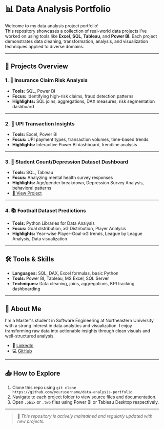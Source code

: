 # 📊 Data Analysis Portfolio

Welcome to my data analysis project portfolio!  
This repository showcases a collection of real-world data projects I've worked on using tools like **Excel**, **SQL**, **Tableau**, and **Power BI**. Each project demonstrates data cleaning, transformation, analysis, and visualization techniques applied to diverse domains.

---

## 📁 Projects Overview

### 1. 💼 Insurance Claim Risk Analysis
- **Tools:** SQL, Power BI  
- **Focus:** Identifying high-risk claims, fraud detection patterns  
- **Highlights:** SQL joins, aggregations, DAX measures, risk segmentation dashboard  

---

### 2. 📱 UPI Transaction Insights
- **Tools:** Excel, Power BI  
- **Focus:** UPI payment types, transaction volumes, time-based trends  
- **Highlights:** Interactive Power BI dashboard, trendline analysis  

---

### 3. 🧠 Student Count/Depression Dataset Dashboard
- **Tools:** SQL, Tableau  
- **Focus:** Analyzing mental health survey responses  
- **Highlights:** Age/gender breakdown, Depression Survey Analysis, behavioral patterns  
- [🔗 View Project](https://github.com/yourusername/depression-analysis)

---

### 4. 📚 Football Dataset Predictions
- **Tools:** Python Libraries for Data Analysis 
- **Focus:** Goal distribution, xG Distribution, Player Analysis  
- **Highlights:** Year-wise Player-Goal-xG trends, League by League Analysis, Data visualization  

---

## 🛠 Tools & Skills
- **Languages:** SQL, DAX, Excel formulas, basic Python
- **Tools:** Power BI, Tableau, MS Excel, SQL Server
- **Techniques:** Data cleaning, joins, aggregations, KPI tracking, dashboarding

---

## 📌 About Me
I'm a Master's student in Software Engineering at Northeastern University with a strong interest in data analytics and visualization. I enjoy transforming raw data into actionable insights through clean visuals and well-structured analysis.

- 🔗 [LinkedIn](https://www.linkedin.com/in/pranav-thorali-568785222/)
- 💻 [GitHub](https://github.com/pranavthorali)

---

## 📥 How to Explore
1. Clone this repo using `git clone https://github.com/yourusername/data-analysis-portfolio`
2. Navigate to each project folder to view source files and documentation.
3. Open `.pbix` or `.twb` files using Power BI or Tableau Desktop respectively.

---

> 📢 *This repository is actively maintained and regularly updated with new projects.*

